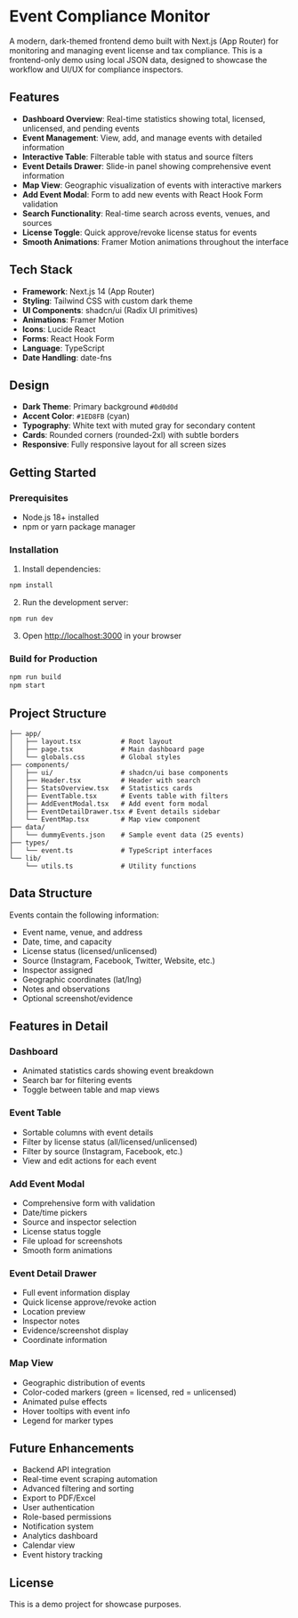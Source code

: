 # Event Compliance Monitor

A modern, dark-themed frontend demo built with Next.js (App Router) for monitoring and managing event license and tax compliance. This is a frontend-only demo using local JSON data, designed to showcase the workflow and UI/UX for compliance inspectors.

## Features

- **Dashboard Overview**: Real-time statistics showing total, licensed, unlicensed, and pending events
- **Event Management**: View, add, and manage events with detailed information
- **Interactive Table**: Filterable table with status and source filters
- **Event Details Drawer**: Slide-in panel showing comprehensive event information
- **Map View**: Geographic visualization of events with interactive markers
- **Add Event Modal**: Form to add new events with React Hook Form validation
- **Search Functionality**: Real-time search across events, venues, and sources
- **License Toggle**: Quick approve/revoke license status for events
- **Smooth Animations**: Framer Motion animations throughout the interface

## Tech Stack

- **Framework**: Next.js 14 (App Router)
- **Styling**: Tailwind CSS with custom dark theme
- **UI Components**: shadcn/ui (Radix UI primitives)
- **Animations**: Framer Motion
- **Icons**: Lucide React
- **Forms**: React Hook Form
- **Language**: TypeScript
- **Date Handling**: date-fns

## Design

- **Dark Theme**: Primary background `#0d0d0d`
- **Accent Color**: `#1ED8FB` (cyan)
- **Typography**: White text with muted gray for secondary content
- **Cards**: Rounded corners (rounded-2xl) with subtle borders
- **Responsive**: Fully responsive layout for all screen sizes

## Getting Started

### Prerequisites

- Node.js 18+ installed
- npm or yarn package manager

### Installation

1. Install dependencies:
```bash
npm install
```

2. Run the development server:
```bash
npm run dev
```

3. Open [http://localhost:3000](http://localhost:3000) in your browser

### Build for Production

```bash
npm run build
npm start
```

## Project Structure

```
├── app/
│   ├── layout.tsx          # Root layout
│   ├── page.tsx            # Main dashboard page
│   └── globals.css         # Global styles
├── components/
│   ├── ui/                 # shadcn/ui base components
│   ├── Header.tsx          # Header with search
│   ├── StatsOverview.tsx   # Statistics cards
│   ├── EventTable.tsx      # Events table with filters
│   ├── AddEventModal.tsx   # Add event form modal
│   ├── EventDetailDrawer.tsx # Event details sidebar
│   └── EventMap.tsx        # Map view component
├── data/
│   └── dummyEvents.json    # Sample event data (25 events)
├── types/
│   └── event.ts            # TypeScript interfaces
└── lib/
    └── utils.ts            # Utility functions
```

## Data Structure

Events contain the following information:
- Event name, venue, and address
- Date, time, and capacity
- License status (licensed/unlicensed)
- Source (Instagram, Facebook, Twitter, Website, etc.)
- Inspector assigned
- Geographic coordinates (lat/lng)
- Notes and observations
- Optional screenshot/evidence

## Features in Detail

### Dashboard
- Animated statistics cards showing event breakdown
- Search bar for filtering events
- Toggle between table and map views

### Event Table
- Sortable columns with event details
- Filter by license status (all/licensed/unlicensed)
- Filter by source (Instagram, Facebook, etc.)
- View and edit actions for each event

### Add Event Modal
- Comprehensive form with validation
- Date/time pickers
- Source and inspector selection
- License status toggle
- File upload for screenshots
- Smooth form animations

### Event Detail Drawer
- Full event information display
- Quick license approve/revoke action
- Location preview
- Inspector notes
- Evidence/screenshot display
- Coordinate information

### Map View
- Geographic distribution of events
- Color-coded markers (green = licensed, red = unlicensed)
- Animated pulse effects
- Hover tooltips with event info
- Legend for marker types

## Future Enhancements

- Backend API integration
- Real-time event scraping automation
- Advanced filtering and sorting
- Export to PDF/Excel
- User authentication
- Role-based permissions
- Notification system
- Analytics dashboard
- Calendar view
- Event history tracking

## License

This is a demo project for showcase purposes.

